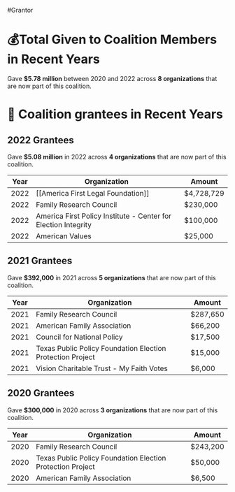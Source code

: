 #Grantor 

# 💰Total Given to Coalition Members in Recent Years

Gave **$5.78 million** between 2020 and 2022 across **8 organizations** that are now part of this coalition.
# 💸 Coalition grantees in Recent Years

## 2022 Grantees

Gave **$5.08 million** in 2022 across **4 organizations** that are now part of this coalition.

| Year | Organization                                                   | Amount     |
| ---- | -------------------------------------------------------------- | ---------- |
| 2022 | [[America First Legal Foundation]]                             | $4,728,729 |
| 2022 | Family Research Council                                        | $230,000   |
| 2022 | America First Policy Institute - Center for Election Integrity | $100,000   |
| 2022 | American Values                                                | $25,000    |
## 2021 Grantees

Gave **$392,000** in 2021 across **5 organizations** that are now part of this coalition.

| Year | Organization                                               | Amount   |
| ---- | ---------------------------------------------------------- | -------- |
| 2021 | Family Research Council                                    | $287,650 |
| 2021 | American Family Association                                | $66,200  |
| 2021 | Council for National Policy                                | $17,500  |
| 2021 | Texas Public Policy Foundation Election Protection Project | $15,000  |
| 2021 | Vision Charitable Trust - My Faith Votes                   | $6,000   |

## 2020 Grantees

Gave **$300,000** in 2020 across **3 organizations** that are now part of this coalition.

| Year | Organization                                               | Amount   |
| ---- | ---------------------------------------------------------- | -------- |
| 2020 | Family Research Council                                    | $243,200 |
| 2020 | Texas Public Policy Foundation Election Protection Project | $50,000  |
| 2020 | American Family Association                                | $6,500   |
